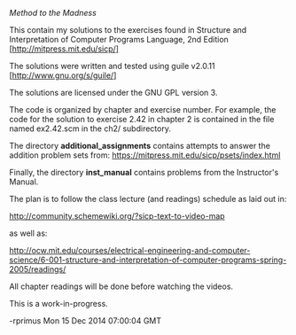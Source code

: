 *Method to the Madness*

This contain my solutions to the exercises found in Structure and
Interpretation of Computer Programs Language, 2nd Edition [http://mitpress.mit.edu/sicp/]

The solutions were written and tested using guile v2.0.11 [http://www.gnu.org/s/guile/]

The solutions are licensed under the GNU GPL version 3.

The code is organized by chapter and exercise number. For example, the
code for the solution to exercise 2.42 in chapter 2 is contained in
the file named ex2.42.scm in the ch2/ subdirectory.

The directory **additional_assignments** contains attempts to answer the addition problem
sets from:
https://mitpress.mit.edu/sicp/psets/index.html

Finally, the directory **inst_manual** contains problems from the
Instructor's Manual.

The plan is to follow the class lecture (and readings) schedule as
laid out in:

http://community.schemewiki.org/?sicp-text-to-video-map

as well as:

http://ocw.mit.edu/courses/electrical-engineering-and-computer-science/6-001-structure-and-interpretation-of-computer-programs-spring-2005/readings/

All chapter readings will be done before watching the videos.

This is a work-in-progress.

-rprimus
Mon 15 Dec 2014 07:00:04 GMT

